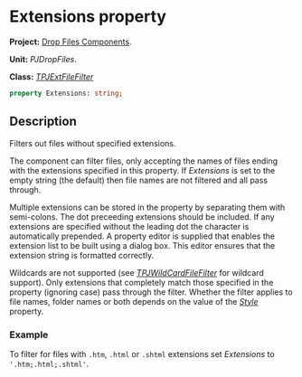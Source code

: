 # Extensions property #

**Project:** [Drop Files Components](../API.md).

**Unit:** _PJDropFiles_.

**Class:** _[TPJExtFileFilter](./TPJExtFileFilter.md)_

```pascal
property Extensions: string;
```

## Description ##

Filters out files without specified extensions.

The component can filter files, only accepting the names of files ending with the extensions specified in this property. If _Extensions_ is set to the empty string (the default) then file names are not filtered and all pass through.

Multiple extensions can be stored in the property by separating them with semi-colons. The dot preceeding extensions should be included. If any extensions are specified without the leading dot the character is automatically prepended. A property editor is supplied that enables the extension list to be built using a dialog box. This editor ensures that the extension string is formatted correctly.

Wildcards are not supported (see _[TPJWildCardFileFilter](./TPJWildCardFileFilter.md)_ for wildcard support). Only extensions that completely match those specified in the property (ignoring case) pass through the filter.  Whether the filter applies to file names, folder names or both depends on the value of the _[Style](./TPJExtFileFilter-Style.md)_ property.

### Example ###

To filter for files with `.htm`, `.html` or `.shtml` extensions set _Extensions_ to `'.htm;.html;.shtml'`.